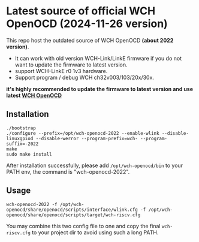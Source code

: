 # Latest source of official WCH OpenOCD (2024-11-26 version)

This repo host the outdated source of WCH OpenOCD **(about 2022 version)**.

- It can work with old version WCH-Link/LinkE firmware if you do not want to update the firmware to latest version.
- support WCH-LinkE r0 1v3 hardware.
- Support program / debug WCH ch32v003/103/20x/30x.


**it's highly recommended to update the firmware to latest version and use latest [WCH OpenOCD](https://github.com/cjacker/wch-openocd)**

## Installation

```
./bootstrap
./configure --prefix=/opt/wch-openocd-2022 --enable-wlink --disable-linuxgpiod --disable-werror --program-prefix=wch- --program-suffix=-2022
make
sudo make install
```

After installation successfully, please add `/opt/wch-openocd/bin` to your PATH env, the command is "wch-openocd-2022".

## Usage

```
wch-openocd-2022 -f /opt/wch-openocd/share/openocd/scripts/interface/wlink.cfg -f /opt/wch-openocd/share/openocd/scripts/target/wch-riscv.cfg

```

You may combine this two config file to one and copy the final `wch-riscv.cfg` to your project dir to avoid using such a long PATH.


